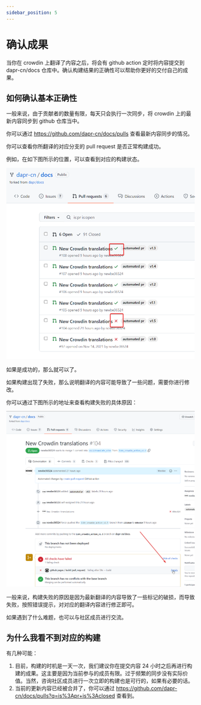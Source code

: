 ```yaml
---
sidebar_position: 5
---
```


# 确认成果

当你在 crowdin 上翻译了内容之后，将会有 github action 定时将内容提交到 dapr-cn/docs 仓库中。确认构建结果的正确性可以帮助你更好的交付自己的成果。

## 如何确认基本正确性

一般来说，由于贡献者的数量有限，每天只会执行一次同步，将 crowdin 上的最新内容同步到 github 仓库当中。

你可以通过 <https://github.com/dapr-cn/docs/pulls> 查看最新内容同步的情况。

你可以查看你所翻译的对应分支的 pull request 是否正常构建成功。

例如，在如下图所示的位置，可以查看到对应的构建状态。

![pull request status](/img/007_pull-request_status.png)

如果是成功的，那么就可以了。

如果构建出现了失败，那么说明翻译的内容可能导致了一些问题，需要你进行修改。

你可以通过下图所示的地址来查看构建失败的具体原因：

![pull request fail logging](/img/008_pull-request_fail_log.png)

一般来说，构建失败的原因是因为最新翻译的内容导致了一些标记的破损，而导致失败，按照错误提示，对对应的翻译内容进行修正即可。

如果遇到了什么难题，也可以与社区成员进行交流。

## 为什么我看不到对应的构建

有几种可能：

1. 目前，构建的时机是一天一次，我们建议你在提交内容 24 小时之后再进行构建的成果。这主要是因为当前参与的成员有限。过于频繁的同步没有实际价值。当然，咨询社区成员进行一次立即的构建也是可行的，如果有必要的话。
2. 当前的更新内容已经被合并了，你可以通过 <https://github.com/dapr-cn/docs/pulls?q=is%3Apr+is%3Aclosed> 查看到。
